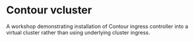 Contour vcluster
================

A workshop demonstrating installation of Contour ingress controller into a
virtual cluster rather than using underlying cluster ingress.
